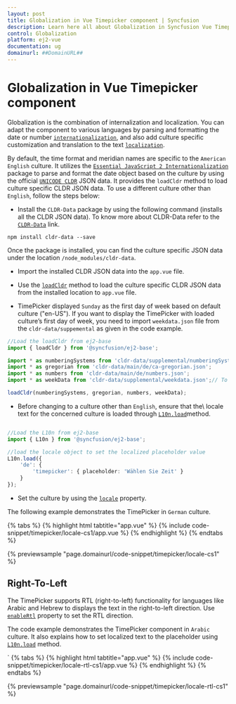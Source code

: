 ```yaml
---
layout: post
title: Globalization in Vue Timepicker component | Syncfusion
description: Learn here all about Globalization in Syncfusion Vue Timepicker component of Syncfusion Essential JS 2 and more.
control: Globalization 
platform: ej2-vue
documentation: ug
domainurl: ##DomainURL##
---
```


# Globalization in Vue Timepicker component

Globalization is the combination of internalization and localization. You can adapt the component to various languages by parsing and formatting the date or number [`internationalization`](../common/internationalization/), and also add culture specific customization and translation to the text [`localization`](../common/localization/).

By default, the time format and meridian names are specific to the `American English` culture. It utilizes the [`Essential JavaScript 2 Internationalization`](../common/internationalization/) package to parse and format the date object based on the culture by using the official [`UNICODE CLDR`](http://cldr.unicode.org/) JSON data. It provides the `loadCldr` method to load culture specific CLDR JSON data. To use a different culture other than `English`, follow the steps below:

* Install the `CLDR-Data` package by using the following command (installs all the CLDR JSON data). To know more about CLDR-Data refer to the [`CLDR-Data`](http://cldr.unicode.org/index/cldr-spec/json) link.

```
npm install cldr-data --save
```

Once the package is installed, you can find the culture specific JSON data under the location `/node_modules/cldr-data`.

* Import the installed CLDR JSON data into the `app.vue` file.

* Use the [`loadCldr`](../common/internationalization#cldr-data-dependencies)
method to load the culture specific CLDR JSON data from the installed location to `app.vue` file.

* TimePicker displayed `Sunday` as the first day of week based on default culture ("en-US"). If you want to display the TimePicker with loaded culture’s first day of week, you need to import `weekdata.json` file from the `cldr-data/suppemental` as given in the code example.

```ts
//Load the loadCldr from ej2-base
import { loadCldr } from '@syncfusion/ej2-base';

import * as numberingSystems from 'cldr-data/supplemental/numberingSystems.json';
import * as gregorian from 'cldr-data/main/de/ca-gregorian.json';
import * as numbers from 'cldr-data/main/de/numbers.json';
import * as weekData from 'cldr-data/supplemental/weekdata.json';// To load the culture based first day of week

loadCldr(numberingSystems, gregorian, numbers, weekData);
```

* Before changing to a culture other than `English`, ensure that the\ locale text for the concerned culture is loaded through [`L10n.load`](https://ej2.syncfusion.com/documentation/api/base/l10n#load)method.

```ts

//Load the L10n from ej2-base
import { L10n } from '@syncfusion/ej2-base';

//load the locale object to set the localized placeholder value
L10n.load({
    'de': {
        'timepicker': { placeholder: 'Wählen Sie Zeit' }
    }
});
```

* Set the culture by using the [`locale`](https://ej2.syncfusion.com/vue/documentation/api/timepicker#locale) property.

The following example demonstrates the TimePicker in `German` culture.

{% tabs %}
{% highlight html tabtitle="app.vue" %}
{% include code-snippet/timepicker/locale-cs1/app.vue %}
{% endhighlight %}
{% endtabs %}
        
{% previewsample "page.domainurl/code-snippet/timepicker/locale-cs1" %}

## Right-To-Left

The TimePicker supports RTL (right-to-left) functionality for languages like Arabic and Hebrew to displays the text in the right-to-left direction. Use [`enableRtl`](https://ej2.syncfusion.com/vue/documentation/api/timepicker#enablertl) property to set the RTL direction.

The code example demonstrates the TimePicker component in `Arabic` culture. It also explains how to set localized text to the placeholder using [`L10n.load`](https://ej2.syncfusion.com/documentation/api/base/l10n#load) method.

`
{% tabs %}
{% highlight html tabtitle="app.vue" %}
{% include code-snippet/timepicker/locale-rtl-cs1/app.vue %}
{% endhighlight %}
{% endtabs %}
        
{% previewsample "page.domainurl/code-snippet/timepicker/locale-rtl-cs1" %}